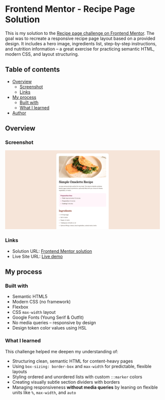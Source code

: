 # Frontend Mentor - Recipe Page Solution

This is my solution to the [Recipe page challenge on Frontend Mentor](https://www.frontendmentor.io/challenges/recipe-page-KiTsR8QQKm). The goal was to recreate a responsive recipe page layout based on a provided design. It includes a hero image, ingredients list, step-by-step instructions, and nutrition information – a great exercise for practicing semantic HTML, modern CSS, and layout structuring.

## Table of contents

- [Overview](#overview)
  - [Screenshot](#screenshot)
  - [Links](#links)
- [My process](#my-process)
  - [Built with](#built-with)
  - [What I learned](#what-i-learned)
- [Author](#author)

## Overview

### Screenshot

![Screenshot of the recipe page](/assets/images/screenshot.png)

### Links

- Solution URL: [Frontend Mentor solution](https://www.frontendmentor.io/solutions/responsive-recipe-page-with-modern-css-no-media-queries-example-link)
- Live Site URL: [Live demo](https://vercel.com/arnes-projects-80d08e24/recipe-page/Cr8H5A3FGqf1GHuvUjXQrx4w8hmD)

## My process

### Built with

- Semantic HTML5
- Modern CSS (no framework)
- Flexbox
- CSS `max-width` layout
- Google Fonts (Young Serif & Outfit)
- No media queries – responsive by design
- Design token color values using HSL

### What I learned

This challenge helped me deepen my understanding of:

- Structuring clean, semantic HTML for content-heavy pages
- Using `box-sizing: border-box` and `max-width` for predictable, flexible layouts
- Styling ordered and unordered lists with custom `::marker` colors
- Creating visually subtle section dividers with borders
- Managing responsiveness **without media queries** by leaning on flexible units like `%`, `max-width`, and `auto`
